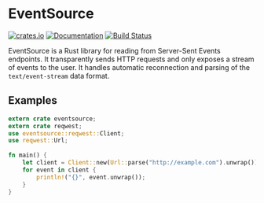 # EventSource

[![crates.io](https://img.shields.io/crates/v/eventsource.svg)](https://crates.io/crates/eventsource) [![Documentation](https://docs.rs/eventsource/badge.svg)](https://docs.rs/eventsource/) [![Build Status](https://travis-ci.org/lluchs/eventsource.svg?branch=master)](https://travis-ci.org/lluchs/eventsource)

EventSource is a Rust library for reading from Server-Sent Events endpoints. It transparently
sends HTTP requests and only exposes a stream of events to the user. It handles automatic
reconnection and parsing of the `text/event-stream` data format.

## Examples

```rust
extern crate eventsource;
extern crate reqwest;
use eventsource::reqwest::Client;
use reqwest::Url;
                                                                                              
fn main() {
    let client = Client::new(Url::parse("http://example.com").unwrap());
    for event in client {
        println!("{}", event.unwrap());
    }
}
```
